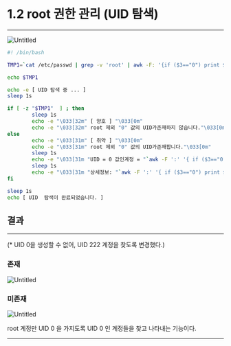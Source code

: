 # 1.2 root 권한 관리 (UID 탐색)

---

![Untitled](1%202%20root%20%E1%84%80%E1%85%AF%E1%86%AB%E1%84%92%E1%85%A1%E1%86%AB%20%E1%84%80%E1%85%AA%E1%86%AB%E1%84%85%E1%85%B5%20(UID%20%E1%84%90%E1%85%A1%E1%86%B7%E1%84%89%E1%85%A2%E1%86%A8)%2071f70349936f4ee0a3d3b8e7ceb5286e/Untitled.png)

```bash
#! /bin/bash

TMP1=`cat /etc/passwd | grep -v 'root' | awk -F: '{if ($3=="0") print $0}'`

echo $TMP1

echo -e [ UID 탐색 중 ... ]
sleep 1s

if [ -z "$TMP1"  ] ; then
        sleep 1s
        echo -e "\033[32m" [ 양호 ] "\033[0m"
        echo -e "\033[32m" root 제외 "0" 값의 UID가존재하지 않습니다."\033[0m"
else
        echo -e "\033[31m" [ 취약 ] "\033[0m"
        echo -e "\033[31m" root 제외 "0" 값의 UID가존재합니다."\033[0m"
        sleep 1s
        echo -e "\033[31m "UID = 0 값인계정 = "`awk -F ':' '{ if ($3=="0") print $1 }' /etc/passwd`\033[0m"
        sleep 1s
        echo -e "\033[31m "상세정보: "`awk -F ':' '{ if ($3=="0") print $0 }' /etc/passwd`\033[0m"
fi

sleep 1s
echo [ UID  탐색이 완료되었습니다. ]
```

## 결과

---

(* UID 0을 생성할 수 없어, UID 222 계정을 찾도록 변경했다.)

### 존재

![Untitled](1%202%20root%20%E1%84%80%E1%85%AF%E1%86%AB%E1%84%92%E1%85%A1%E1%86%AB%20%E1%84%80%E1%85%AA%E1%86%AB%E1%84%85%E1%85%B5%20(UID%20%E1%84%90%E1%85%A1%E1%86%B7%E1%84%89%E1%85%A2%E1%86%A8)%2071f70349936f4ee0a3d3b8e7ceb5286e/Untitled%201.png)

### 미존재

![Untitled](1%202%20root%20%E1%84%80%E1%85%AF%E1%86%AB%E1%84%92%E1%85%A1%E1%86%AB%20%E1%84%80%E1%85%AA%E1%86%AB%E1%84%85%E1%85%B5%20(UID%20%E1%84%90%E1%85%A1%E1%86%B7%E1%84%89%E1%85%A2%E1%86%A8)%2071f70349936f4ee0a3d3b8e7ceb5286e/Untitled%202.png)

root 계정만 UID 0 을 가지도록 UID 0 인 계정들을 찾고 나타내는 기능이다.

---
